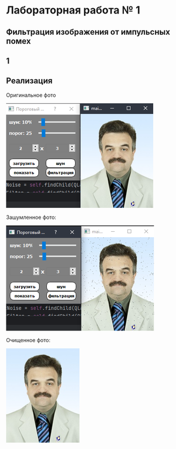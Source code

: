 # Лабораторная работа № 1 #

## Фильтрация изображения от импульсных помех ##

## 1 ##

## Реализация ##

Оригинальное фото

![](image/kartinka.PNG)

Зашумленное фото:

![](image/shum.PNG)

Очищенное фото:

![](image/kartinka2.jpg)
